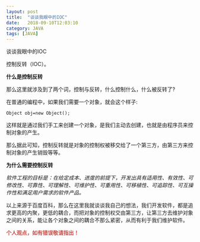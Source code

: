```yaml
---
layout: post
title:  "谈谈我眼中的IOC"
date:   2018-09-10T12:03:10
category: JAVA
tags: [JAVA]
---
```


谈谈我眼中的IOC

<p>控制反转（IOC）。</p><p><span style="font-weight: bold;">什么是控制反转</span></p><p><span style="font-weight: bold;"></span>那么这里就涉及到了两个词，控制与反转，什么控制什么，什么被反转了?<br></p><p>在普通的编程中，如果我们需要一个对象，就会这个样子:</p><pre><code>Object obj=new Object();</code></pre><p>这样就是通过我们手工来创建一个对象，是我们主动去创建，也就是由程序员来控制对象的产生。</p><p>那么据此可知，控制反转就是对象的控制权被移交给了一个第三方，由第三方来控制对象的产生销毁等等。</p><p><span style="font-weight: bold;">为什么需要控制反转</span></p><p><span style="font-style: italic;">软件工程的目标是：在给定成本、进度的前提下，开发出具有适用性、有效性、可修改性、可靠性、可理解性、可维护性、可重用性、可移植性、可追踪性、可互操作性和满足用户需求的软件产品。</span><span style="font-weight: bold;"><br></span></p><p><span style="font-style: italic;"></span>以上来源于百度百科，那么在这里我就谈谈我自己的想法，我们开发软件，都是追求更高的内聚，更低的耦合，而把对象的控制权交由第三方，让第三方去维护对象之间的关系，能让各个对象之间的耦合不那么紧密，从而有利于我们维护软件。</p><p><span style="color: rgb(194, 79, 74); font-weight: bold;">个人观点，如有错误敬请指出！</span></p>